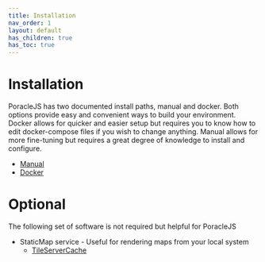 ```yaml
---
title: Installation
nav_order: 1
layout: default
has_children: true
has_toc: true
---
```


# Installation

PoracleJS has two documented install paths, manual and docker. Both options provide easy and convenient ways to build your environment. Docker allows for quicker and easier setup but requires you to know how to edit docker-compose files if you wish to change anything. Manual allows for more fine-tuning but requires a great degree of knowledge to install and configure.

 * [Manual](manual)
 * [Docker](docker)

# Optional
The following set of software is not required but helpful for PoracleJS
 * StaticMap service - Useful for rendering maps from your local system
   * [TileServerCache](../staticmaps#tileservercache)